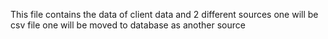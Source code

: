 This file contains the data of client data and 2 different sources one will be csv file one will be moved to database as another source
